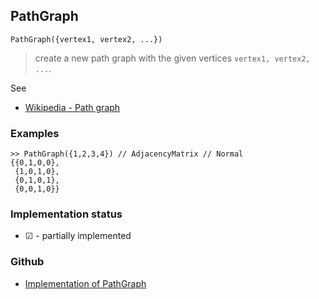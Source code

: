 ## PathGraph

```
PathGraph({vertex1, vertex2, ...})
```

> create a new path graph with the given vertices `vertex1, vertex2, ...`.
 
See
* [Wikipedia - Path graph](https://en.wikipedia.org/wiki/Path_graph) 

### Examples

```
>> PathGraph({1,2,3,4}) // AdjacencyMatrix // Normal
{{0,1,0,0},
 {1,0,1,0},
 {0,1,0,1},
 {0,0,1,0}}
```

### Implementation status

* &#x2611; - partially implemented

### Github

* [Implementation of PathGraph](https://github.com/axkr/symja_android_library/blob/master/symja_android_library/matheclipse-core/src/main/java/org/matheclipse/core/builtin/GraphDataFunctions.java#L335) 
